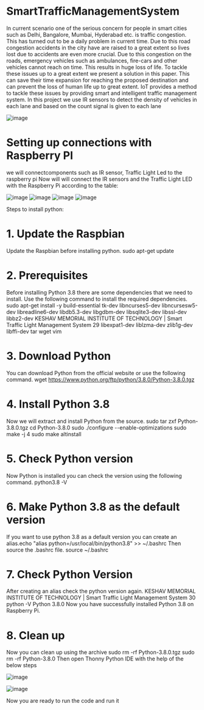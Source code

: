 # SmartTrafficManagementSystem
In current scenario one of the serious concern
for people in smart cities such as Delhi, Bangalore, Mumbai,
Hyderabad etc. is traffic congestion. This has turned out to be
a daily problem in current time. Due to this road congestion
accidents in the city have are raised to a great extent so lives
lost due to accidents are even more crucial. Due to this
congestion on the roads, emergency vehicles such as
ambulances, fire-cars and other vehicles cannot reach on time.
This results in huge loss of life. To tackle these issues up to a
great extent we present a solution in this paper.  This can
save their time expansion for reaching the proposed
destination and can prevent the loss of human life up to great
extent. IoT provides a method to tackle these issues by
providing smart and intelligent traffic management system. 
In this project we use IR sensors to detect the density of
vehicles in each lane and based on the count signal is given to each lane 

![image](https://github.com/Sabbani-Nandini/SmartTrafficManagementSystem/assets/93151923/dab8df60-0d8f-4f21-9e17-5a0d98f64336)



# Setting up connections with Raspberry PI
we will connectcomponents such as IR sensor, Traffic Light Led to the raspberry pi Now will will connect the IR sensors and the Traffic Light LED with the Raspberry Pi according to the table:

![image](https://github.com/Sabbani-Nandini/SmartTrafficManagementSystem/assets/93151923/4c51d074-b63f-4164-95e1-e1eff4193f8b)
![image](https://github.com/Sabbani-Nandini/SmartTrafficManagementSystem/assets/93151923/ae8cc58f-dbbd-4b91-a1f2-bae020b77111)
![image](https://github.com/Sabbani-Nandini/SmartTrafficManagementSystem/assets/93151923/f8c0f432-b7c2-41b8-b181-cd29fc522b1b)
![image](https://github.com/Sabbani-Nandini/SmartTrafficManagementSystem/assets/93151923/bee9f49e-9dc8-4406-94cf-74da84489c73)







Steps to install python:
# 1. Update the Raspbian
Update the Raspbian before installing python.
sudo apt-get update

# 2. Prerequisites
Before installing Python 3.8 there are some dependencies that we need to install. Use
the following command to install the required dependencies.
sudo apt-get install -y build-essential tk-dev libncurses5-dev libncursesw5-dev
libreadline6-dev libdb5.3-dev libgdbm-dev libsqlite3-dev libssl-dev libbz2-dev
KESHAV MEMORIAL INSTITUTE OF TECHNOLOGY | Smart Traffic Light Management System 29
libexpat1-dev liblzma-dev zlib1g-dev libffi-dev tar wget vim
# 3. Download Python
You can download Python from the official website or use the following command.
wget https://www.python.org/ftp/python/3.8.0/Python-3.8.0.tgz
# 4. Install Python 3.8
Now we will extract and install Python from the source.
sudo tar zxf Python-3.8.0.tgz
cd Python-3.8.0
sudo ./configure --enable-optimizations
sudo make -j 4
sudo make altinstall
# 5. Check Python version
Now Python is installed you can check the version using the following command.
python3.8 -V
# 6. Make Python 3.8 as the default version
If you want to use python 3.8 as a default version you can create an alias.echo "alias
python=/usr/local/bin/python3.8" >> ~/.bashrc
Then source the .bashrc file.
source ~/.bashrc
# 7. Check Python Version
After creating an alias check the python version again.
KESHAV MEMORIAL INSTITUTE OF TECHNOLOGY | Smart Traffic Light Management System 30
python -V
Python 3.8.0
Now you have successfully installed Python 3.8 on Raspberry Pi.
# 8. Clean up
Now you can clean up using the archive
sudo rm -rf Python-3.8.0.tgz
sudo rm -rf Python-3.8.0
Then open Thonny Python IDE with the help of the below steps

![image](https://github.com/Sabbani-Nandini/SmartTrafficManagementSystem/assets/93151923/622896e0-c5b0-454d-b59d-01ad062292fb)

![image](https://github.com/Sabbani-Nandini/SmartTrafficManagementSystem/assets/93151923/8859363d-4094-43ca-b476-784737149dea)

Now you are ready to run the code and run it 


